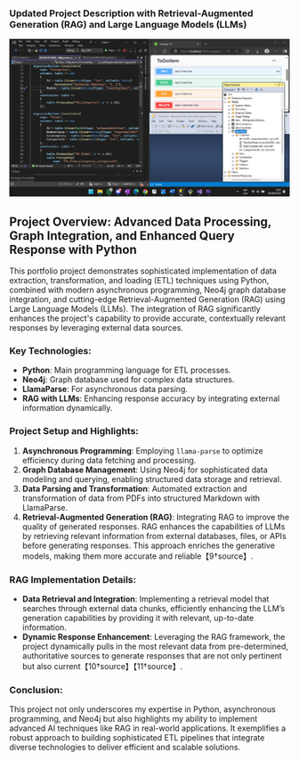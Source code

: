 ### Updated Project Description with Retrieval-Augmented Generation (RAG) and Large Language Models (LLMs)

<p align="center">
  <img src="https://github.com/floresernesto95/Images/blob/main/code_first_repo%201.webp.png"/>
</p>

## Project Overview: Advanced Data Processing, Graph Integration, and Enhanced Query Response with Python

This portfolio project demonstrates sophisticated implementation of data extraction, transformation, and loading (ETL) techniques using Python, combined with modern asynchronous programming, Neo4j graph database integration, and cutting-edge Retrieval-Augmented Generation (RAG) using Large Language Models (LLMs). The integration of RAG significantly enhances the project's capability to provide accurate, contextually relevant responses by leveraging external data sources.

### Key Technologies:
- **Python**: Main programming language for ETL processes.
- **Neo4j**: Graph database used for complex data structures.
- **LlamaParse**: For asynchronous data parsing.
- **RAG with LLMs**: Enhancing response accuracy by integrating external information dynamically.

### Project Setup and Highlights:

1. **Asynchronous Programming**: Employing `llama-parse` to optimize efficiency during data fetching and processing.
2. **Graph Database Management**: Using Neo4j for sophisticated data modeling and querying, enabling structured data storage and retrieval.
3. **Data Parsing and Transformation**: Automated extraction and transformation of data from PDFs into structured Markdown with LlamaParse.
4. **Retrieval-Augmented Generation (RAG)**: Integrating RAG to improve the quality of generated responses. RAG enhances the capabilities of LLMs by retrieving relevant information from external databases, files, or APIs before generating responses. This approach enriches the generative models, making them more accurate and reliable【9†source】.

### RAG Implementation Details:

- **Data Retrieval and Integration**: Implementing a retrieval model that searches through external data chunks, efficiently enhancing the LLM’s generation capabilities by providing it with relevant, up-to-date information.
- **Dynamic Response Enhancement**: Leveraging the RAG framework, the project dynamically pulls in the most relevant data from pre-determined, authoritative sources to generate responses that are not only pertinent but also current【10†source】【11†source】.

### Conclusion:
This project not only underscores my expertise in Python, asynchronous programming, and Neo4j but also highlights my ability to implement advanced AI techniques like RAG in real-world applications. It exemplifies a robust approach to building sophisticated ETL pipelines that integrate diverse technologies to deliver efficient and scalable solutions.
